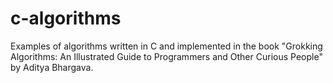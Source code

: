 # c-algorithms
Examples of algorithms written in C and implemented in the book "Grokking Algorithms: An Illustrated Guide to Programmers and Other Curious People" by Aditya Bhargava.
